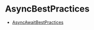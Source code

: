 # AsyncBestPractices

- [AsyncAwaitBestPractices](https://github.com/brminnick/AsyncAwaitBestPractices#asyncawaitbestpractices-3)
